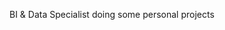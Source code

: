 BI & Data Specialist doing some personal projects

<!---
BrotherMatts/BrotherMatts is a ✨ special ✨ repository because its `README.md` (this file) appears on your GitHub profile.
You can click the Preview link to take a look at your changes.
--->
